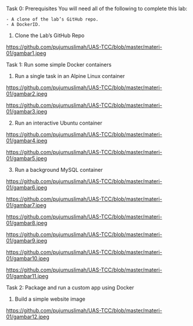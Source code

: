Task 0: Prerequisites
You will need all of the following to complete this lab:

    - A clone of the lab’s GitHub repo.
    - A DockerID.

1. Clone the Lab’s GitHub Repo

https://github.com/pujumuslimah/UAS-TCC/blob/master/materi-01/gambar1.jpeg

Task 1: Run some simple Docker containers

1. Run a single task in an Alpine Linux container

https://github.com/pujumuslimah/UAS-TCC/blob/master/materi-01/gambar2.jpeg

https://github.com/pujumuslimah/UAS-TCC/blob/master/materi-01/gambar3.jpeg

2. Run an interactive Ubuntu container

https://github.com/pujumuslimah/UAS-TCC/blob/master/materi-01/gambar4.jpeg

https://github.com/pujumuslimah/UAS-TCC/blob/master/materi-01/gambar5.jpeg

3. Run a background MySQL container

https://github.com/pujumuslimah/UAS-TCC/blob/master/materi-01/gambar6.jpeg

https://github.com/pujumuslimah/UAS-TCC/blob/master/materi-01/gambar7.jpeg

https://github.com/pujumuslimah/UAS-TCC/blob/master/materi-01/gambar8.jpeg

https://github.com/pujumuslimah/UAS-TCC/blob/master/materi-01/gambar9.jpeg

https://github.com/pujumuslimah/UAS-TCC/blob/master/materi-01/gambar10.jpeg

https://github.com/pujumuslimah/UAS-TCC/blob/master/materi-01/gambar11.jpeg



Task 2: Package and run a custom app using Docker

1. Build a simple website image

https://github.com/pujumuslimah/UAS-TCC/blob/master/materi-01/gambar12.jpeg